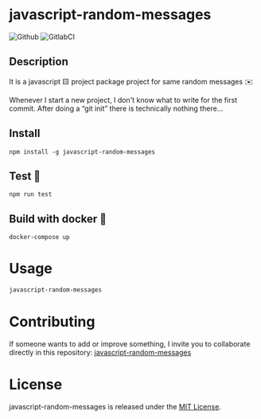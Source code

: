 # javascript-random-messages

![Github](https://github.com/zearkiatos/javascript-random-messages/actions/workflows/action.yml/badge.svg)
![GitlabCI](https://gitlab.com/caprilespe/javascript-random-messages/badges/develop/pipeline.svg)

## Description
It is a javascript 🟨 project package project for same random messages ✉️

Whenever I start a new project, I don't know what to write for the first commit. After doing a “git init” there is technically nothing there...

## Install

```npm
npm install -g javascript-random-messages
```

## Test 🧪
```npm
npm run test
```
## Build with docker 🐳
```docker-compose
docker-compose up
```



# Usage

```bash
javascript-random-messages
```

# Contributing
If someone wants to add or improve something, I invite you to collaborate directly in this repository: [javascript-random-messages](https://github.com/zearkiatos/javascript-random-messages)

# License
javascript-random-messages is released under the [MIT License](https://opensource.org/licenses/MIT).
